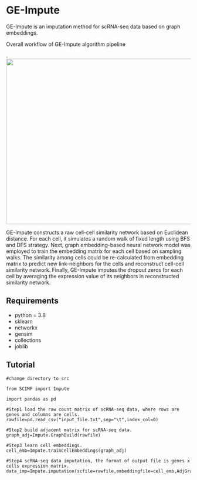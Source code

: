 # GE-Impute

GE-Impute is an imputation method for scRNA-seq data based on graph embeddings.

Overall workflow of GE-Impute algorithm pipeline

.<img src="https://github.com/wxbCaterpillar/GE-Impute/blob/main/imputation/figure1.png" width="560" height="450" />

GE-Impute constructs a raw cell-cell similarity network based on Euclidean distance. For each cell, it simulates a random walk of fixed length using BFS and DFS strategy. Next, graph embedding-based neural network model was employed to train the embedding matrix for each cell based on sampling walks. The similarity among cells could be re-calculated from embedding matrix to predict new link-neighbors for the cells and reconstruct cell-cell similarity network. Finally, GE-Impute imputes the dropout zeros for each cell by averaging the expression value of its neighbors in reconstructed similarity network.

## Requirements
- python = 3.8
- sklearn
- networkx
- gensim
- collections
- joblib


## Tutorial

```
#change directory to src

from SCIMP import Impute

import pandas as pd

#Step1 load the raw count matrix of scRNA-seq data, where rows are genes and columns are cells.
rawfile=pd.read_csv("input_file.txt",sep="\t",index_col=0)

#Step2 build adjacent matrix for scRNA-seq data.
graph_adj=Impute.GraphBuild(rawfile)

#Step3 learn cell embeddings.
cell_emb=Impute.trainCellEmbeddings(graph_adj)

#Step4 scRNA-seq data imputation, the format of output file is genes x cells expression matrix.
data_imp=Impute.imputation(scfile=rawfile,embeddingfile=cell_emb,AdjGraph=graph_adj)
```
